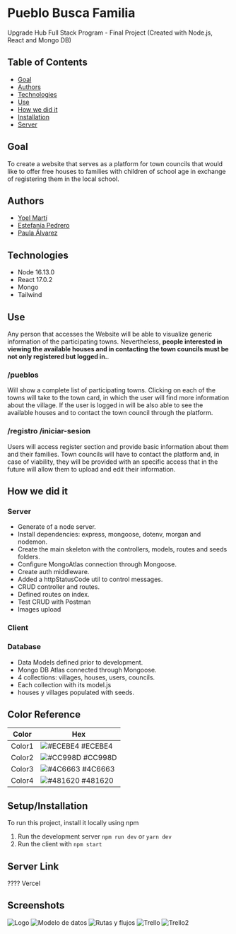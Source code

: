 # Pueblo Busca Familia 
Upgrade Hub Full Stack Program - Final Project (Created with Node.js, React and Mongo DB)

## Table of Contents
* [Goal](#Goal)
* [Authors](#Authors)
* [Technologies](#Technologies)
* [Use](#Use)
* [How we did it](#How-we-did-it)
* [Installation](#Setup/Installation)
* [Server](#Server-Link)

## Goal
To create a website that serves as a platform for town councils that would like to offer free houses to families with children of school age in exchange of registering them in the local school.

## Authors

- [Yoel Martí](https://github.com/yoelmarti)
- [Estefanía Pedrero ](https://github.com/Estef108)
- [Paula Álvarez](https://github.com/Paulaalpe)

## Technologies
- Node 16.13.0
- React 17.0.2
- Mongo
- Tailwind
## Use
Any person that accesses the Website will be able to visualize generic information of the participating towns. Nevertheless, **people interested in viewing the available houses and in contacting the town councils must be not only registered but logged in.**.
### /pueblos
Will show a complete list of participating towns. Clicking on each of the towns will take to the town card, in which the user will find more information about the village. If the user is logged in will be also able to see the available houses and to contact the town council through the platform.
### /registro /iniciar-sesion
Users will access register section and provide basic information about them and their families. 
Town councils will have to contact the platform and, in case of viability, they will be provided with an specific access that in the future will allow them to upload and edit their information.

## How we did it
### Server
- Generate of a node server.
- Install dependencies: express, mongoose, dotenv, morgan and nodemon.
- Create the main skeleton with the controllers, models, routes and seeds folders.
- Configure MongoAtlas connection through Mongoose.
- Create auth middleware.
- Added a httpStatusCode util to control messages.
- CRUD controller and routes.
- Defined routes on index.
- Test CRUD with Postman
- Images upload

### Client


### Database
- Data Models defined prior to development.
- Mongo DB Atlas connected through Mongoose.
- 4 collections: villages, houses, users, councils.
- Each collection with its model.js
- houses y villages populated with seeds.

## Color Reference

| Color             | Hex                                                                |
| ----------------- | ------------------------------------------------------------------ |
| Color1 | ![#ECEBE4](https://via.placeholder.com/10/ECEBE4?text=+) #ECEBE4 |
| Color2 | ![#CC998D](https://via.placeholder.com/10/CC998D?text=+) #CC998D |
| Color3 | ![#4C6663](https://via.placeholder.com/10/4C6663?text=+) #4C6663 |
| Color4 | ![#481620](https://via.placeholder.com/10/481620?text=+) #481620 |

## Setup/Installation
To run this project, install it locally using npm
1. Run the development server  `npm run dev` or `yarn dev`
2. Run the client with  `npm start`

## Server Link
???? Vercel

## Screenshots

<img src="./assets/logo.PNG" alt="Logo">
<img src="./assets/Modelo-de-datos.PNG" alt="Modelo de datos">
<img src="./assets/Rutas.PNG" alt="Rutas y flujos">
<img src="./assets/Trello1.png" alt="Trello">
<img src="./assets/Trello2.png" alt="Trello2">
